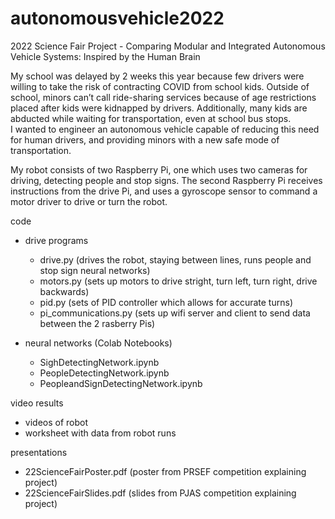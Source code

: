 # autonomousvehicle2022
2022 Science Fair Project - Comparing Modular and Integrated Autonomous Vehicle Systems: Inspired by the Human Brain

My school was delayed by 2 weeks this year because few drivers were willing to take the risk of contracting COVID from school kids. 
Outside of school, minors can’t call ride-sharing services because of age restrictions placed after kids were kidnapped by drivers. 
Additionally, many kids are abducted while waiting for transportation, even at school bus stops.  
I wanted to engineer an autonomous vehicle capable of reducing this need for human drivers, and providing minors with a new safe mode of transportation.

My robot consists of two Raspberry Pi, one which uses two cameras for driving, detecting people and stop signs.
The second Raspberry Pi receives instructions from the drive Pi, and uses a gyroscope sensor to command a motor driver to drive or turn the robot.

code
- drive programs
  - drive.py (drives the robot, staying between lines, runs people and stop sign neural networks)
  - motors.py (sets up motors to drive stright, turn left, turn right, drive backwards)
  - pid.py (sets of PID controller which allows for accurate turns)
  - pi_communications.py (sets up wifi server and client to send data between the 2 rasberry Pis)

- neural networks (Colab Notebooks)
  - SighDetectingNetwork.ipynb
  - PeopleDetectingNetwork.ipynb
  - PeopleandSignDetectingNetwork.ipynb


video results
  - videos of robot
  - worksheet with data from robot runs

presentations
  - 22ScienceFairPoster.pdf (poster from PRSEF competition explaining project)
  - 22ScienceFairSlides.pdf (slides from PJAS competition explaining project)
